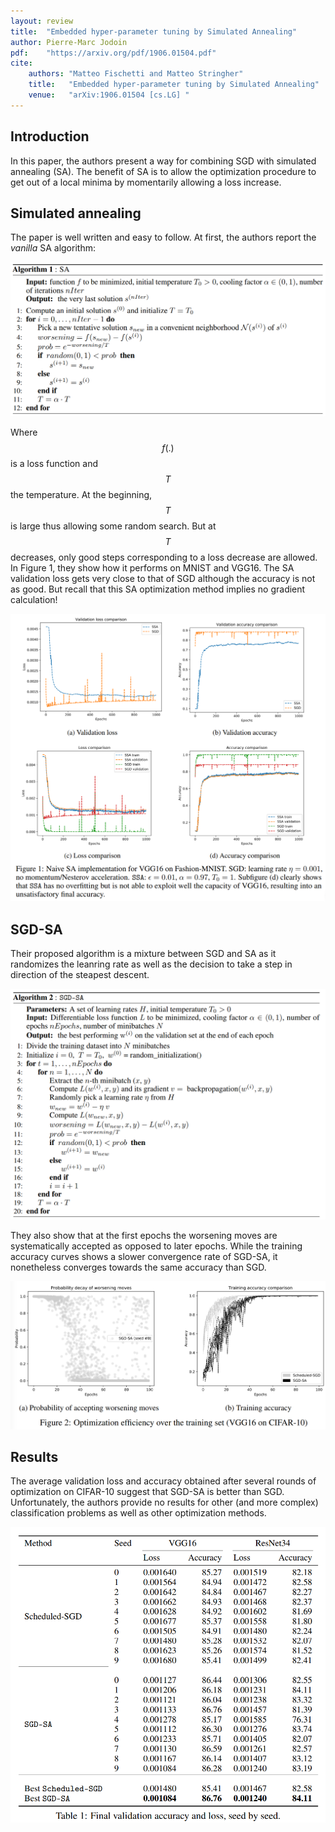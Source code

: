 ```yaml
---
layout: review
title:  "Embedded hyper-parameter tuning by Simulated Annealing"
author: Pierre-Marc Jodoin
pdf:    "https://arxiv.org/pdf/1906.01504.pdf"
cite:
    authors: "Matteo Fischetti and Matteo Stringher"
    title:   "Embedded hyper-parameter tuning by Simulated Annealing"
    venue:   "arXiv:1906.01504 [cs.LG] "
---
```


## Introduction



In this paper, the authors present a way for combining SGD with simulated annealing (SA).  The benefit of SA is to allow the optimization procedure to get out of a local minima by momentarily allowing a loss increase.


## Simulated annealing 

The paper is well written and easy to follow.  At first, the authors report the *vanilla* SA algorithm:

![](/article/images/sgdsa/sc01.png)

Where $$f(.)$$ is a loss function and $$T$$ the temperature. At the beginning, $$T$$ is large thus allowing some random search.  But at $$T$$ decreases, only good steps corresponding to a loss decrease are allowed.  In Figure 1, they show  how it performs on MNIST and VGG16.  The SA validation loss gets very close to that of SGD although the accuracy is not as good.  But recall that this SA optimization method implies no gradient calculation! 

![](/article/images/sgdsa/sc02.png)


## SGD-SA

Their proposed algorithm is a mixture between SGD and SA as it randomizes the leanring rate as well as the decision to take a step in direction of the steapest descent.


![](/article/images/sgdsa/sc03.png)

They also show that at the first epochs the worsening moves are systematically accepted as opposed to later epochs.  While the training accuracy curves shows a slower convergence rate of SGD-SA, it nonetheless converges towards the same accuracy than SGD. 


![](/article/images/sgdsa/sc04.png)

## Results

The average validation loss and accuracy obtained after several rounds of optimization on CIFAR-10 suggest that SGD-SA is better than SGD.  Unfortunately, the authors provide no results for other (and more complex) classification problems as well as other optimization methods.

![](/article/images/sgdsa/sc05.png)




